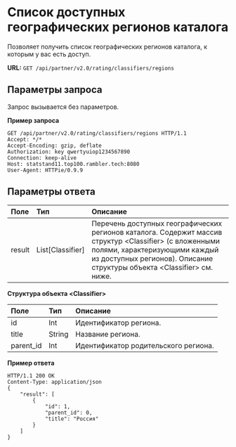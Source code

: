 # Список доступных географических регионов каталога

Позволяет получить список географических регионов каталога, к которым у вас есть доступ.

**URL:** `GET /api/partner/v2.0/rating/classifiers/regions`

## Параметры запроса <a id="-5"></a>

Запрос вызывается без параметров.

**Пример запроса**

```text
GET /api/partner/v2.0/rating/classifiers/regions HTTP/1.1
Accept: */*
Accept-Encoding: gzip, deflate
Authorization: key qwertyuiop1234567890
Connection: keep-alive
Host: statstand11.top100.rambler.tech:8080
User-Agent: HTTPie/0.9.9
```

## Параметры ответа <a id="-6"></a>

| **Поле** | **Тип** | **Описание** |
| :--- | :--- | :--- |
| result | List\[Classifier\] | Перечень доступных географических регионов каталога. Содержит массив структур &lt;Classifier&gt; \(с вложенными полями, характеризующими каждый из доступных регионов\). Описание структуры объекта &lt;Classifier&gt; см. ниже. |

**Структура объекта &lt;Classifier&gt;**

| **Поле** | **Тип** | **Описание** |
| :--- | :--- | :--- |
| id | Int | Идентификатор региона. |
| title | String | Название региона. |
| parent\_id | Int | Идентификатор родительского региона. |

**Пример ответа**

```text
HTTP/1.1 200 OK
Content-Type: application/json
{
    "result": [
        {
            "id": 1,
            "parent_id": 0,
            "title": "Россия"
        }
    ]
}
```

